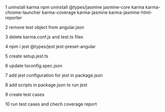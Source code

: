 1 uninstall karma
npm uninstall @types/jasmine jasmine-core karma karma-chrome-launcher karma-coverage karma-jasmine karma-jasmine-html-reporter

2 remove test object from angular.json

3 delete karma.conf.js and test.ts files

4 npm i jest @types/jest jest-preset-angular

5 create setup.jest.ts

6 update tsconfig.spec.json

7 add jest configuration for jest in package.json

8 add scripts in package.json to run jest

9 create test cases

10 run test cases and chech coverage report
